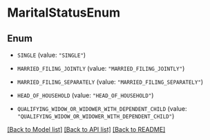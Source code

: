 # MaritalStatusEnum

## Enum


* `SINGLE` (value: `"SINGLE"`)

* `MARRIED_FILING_JOINTLY` (value: `"MARRIED_FILING_JOINTLY"`)

* `MARRIED_FILING_SEPARATELY` (value: `"MARRIED_FILING_SEPARATELY"`)

* `HEAD_OF_HOUSEHOLD` (value: `"HEAD_OF_HOUSEHOLD"`)

* `QUALIFYING_WIDOW_OR_WIDOWER_WITH_DEPENDENT_CHILD` (value: `"QUALIFYING_WIDOW_OR_WIDOWER_WITH_DEPENDENT_CHILD"`)


[[Back to Model list]](../README.md#documentation-for-models) [[Back to API list]](../README.md#documentation-for-api-endpoints) [[Back to README]](../README.md)


